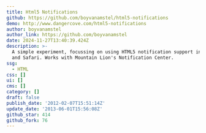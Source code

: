 ```yaml
---
title: Html5 Notifications
github: https://github.com/boyvanamstel/html5-notifications
demo: http://www.dangercove.com/html5-notifications
author: boyvanamstel
author_link: https://github.com/boyvanamstel
date: 2024-11-27T13:40:39.424Z
description: >-
  A simple experiment, focussing on using HTML5 notification support in Chrome
  and Safari. Works with Mountain Lion's Notification Center.
ssg:
  - HTML
css: []
ui: []
cms: []
category: []
draft: false
publish_date: '2012-02-07T15:51:14Z'
update_date: '2013-06-01T15:56:08Z'
github_star: 414
github_fork: 76
---
```

